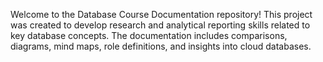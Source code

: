 Welcome to the Database Course Documentation repository! This project was created to develop research and analytical reporting skills related to key database concepts. The documentation includes comparisons, diagrams, mind maps, role definitions, and insights into cloud databases.



